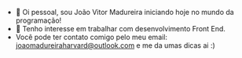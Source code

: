 - 👋 Oi pessoal, sou João Vitor Madureira iniciando hoje no mundo da programação!
- 👀 Tenho interesse em trabalhar com desenvolvimento Front End.
- Você pode ter contato comigo pelo meu email: joaomadureiraharvard@outlook.com e me da umas dicas ai :)

<!---
j-madureira/j-madureira is a ✨ special ✨ repository because its `README.md` (this file) appears on your GitHub profile.
You can click the Preview link to take a look at your changes.
--->
